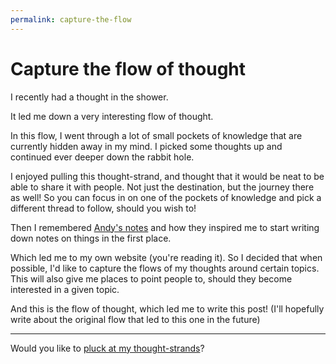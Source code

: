 ```yaml
---
permalink: capture-the-flow
---
```

# Capture the flow of thought

I recently had a thought in the shower. 

It led me down a very interesting flow of thought.

In this flow, I went through a lot of small pockets of knowledge that are currently hidden away in my mind. I picked some thoughts up and continued ever deeper down the rabbit hole.

I enjoyed pulling this thought-strand, and thought that it would be neat to be able to share it with people. Not just the destination, but the journey there as well!
So you can focus in on one of the pockets of knowledge and pick a different thread to follow, should you wish to!

Then I remembered [Andy's notes](https://notes.andymatuschak.org/About_these_notes) and how they inspired me to start writing down notes on things in the first place.

Which led me to my own website (you're reading it). So I decided that when possible, I'd like to capture the flows of my thoughts around certain topics. This will also give me places to point people to,
should they become interested in a given topic.

And this is the flow of thought, which led me to write this post!
(I'll hopefully write about the original flow that led to this one in the future)

---

Would you like to [pluck at my thought-strands](/garden)?